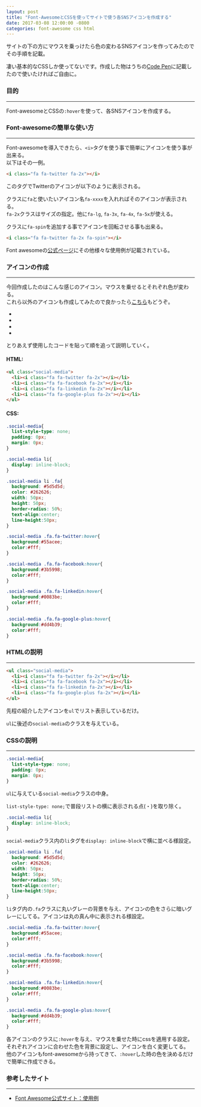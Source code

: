 ```yaml
---
layout: post
title: "Font-AwesomeとCSSを使ってサイトで使う各SNSアイコンを作成する"
date: 2017-03-08 12:00:00 -0800
categories: font-awesome css html
---
```


サイトの下の方にマウスを乗っけたら色の変わるSNSアイコンを作ってみたのでその手順を記載。

凄い基本的なCSSしか使ってないです。作成した物はうちの[Code Pen][codepen-fa-icons]に記載したので使いたければご自由に。

### 目的

---

Font-awesomeとCSSの`:hover`を使って、各SNSアイコンを作成する。

### Font-awesomeの簡単な使い方

----

Font-awesomeを導入できたら、`<i>`タグを使う事で簡単にアイコンを使う事が出来る。<br>
以下はその一例。

```html
<i class="fa fa-twitter fa-2x"></i>
```
このタグでTwitterのアイコンが以下のように表示される。

<i class="fa fa-twitter fa-2x"></i>

クラスに`fa`と使いたいアイコン名`fa-xxxx`を入れればそのアイコンが表示される。<br>
`fa-2x`クラスはサイズの指定。他に`fa-lg`, `fa-3x`, `fa-4x`, `fa-5x`が使える。

クラスに`fa-spin`を追加する事でアイコンを回転させる事も出来る。

```html
<i class="fa fa-twitter fa-2x fa-spin"></i>
```

<i class="fa fa-twitter fa-2x fa-spin"></i>

Font awesomeの[公式ページ][fa-examples]にその他様々な使用例が記載されている。


### アイコンの作成

---

今回作成したのはこんな感じのアイコン。マウスを乗せるとそれぞれ色が変わる。<br>
これら以外のアイコンも作成してみたので良かったら[こちら][codepen-fa-icons]もどうぞ。

<ul class="social-media">
  <li><i class="fa fa-twitter fa-2x"></i></li>
  <li><i class="fa fa-facebook fa-2x"></i></li>
  <li><i class="fa fa-linkedin fa-2x"></i></li>
  <li><i class="fa fa-google-plus fa-2x"></i></li>
</ul>

とりあえず使用したコードを貼って順を追って説明していく。

#### HTML:

```html
<ul class="social-media">
  <li><i class="fa fa-twitter fa-2x"></i></li>
  <li><i class="fa fa-facebook fa-2x"></i></li>
  <li><i class="fa fa-linkedin fa-2x"></i></li>
  <li><i class="fa fa-google-plus fa-2x"></i></li>
</ul>

```

#### CSS:

```css
.social-media{
  list-style-type: none;
  padding: 0px;
  margin: 0px;
}

.social-media li{
  display: inline-block;
}

.social-media li .fa{ 
  background: #5d5d5d;
  color: #262626;
  width: 50px;
  height: 50px;
  border-radius: 50%;
  text-align:center;
  line-height:50px;
}

.social-media .fa.fa-twitter:hover{
  background:#55acee;
  color:#fff;
}

.social-media .fa.fa-facebook:hover{
  background:#3b5998;
  color:#fff;
}

.social-media .fa.fa-linkedin:hover{
  background:#0083be;
  color:#fff;
}

.social-media .fa.fa-google-plus:hover{
  background:#dd4b39;
  color:#fff;
}
```



### HTMLの説明

---

```html
<ul class="social-media">
  <li><i class="fa fa-twitter fa-2x"></i></li>
  <li><i class="fa fa-facebook fa-2x"></i></li>
  <li><i class="fa fa-linkedin fa-2x"></i></li>
  <li><i class="fa fa-google-plus fa-2x"></i></li>
</ul>

```

先程の紹介したアイコンを`ul`でリスト表示しているだけ。

`ul`に後述の`social-media`のクラスを与えている。

### CSSの説明

---

```css
.social-media{
  list-style-type: none;
  padding: 0px;
  margin: 0px;
}
```

`ul`に与えている`social-media`クラスの中身。

`list-style-type: none;`で普段リストの横に表示される点(・)を取り除く。


```css
.social-media li{
  display: inline-block;
}
```

`social-media`クラス内の`li`タグを`display: inline-block`で横に並べる様設定。

```css
.social-media li .fa{ 
  background: #5d5d5d;
  color: #262626;
  width: 50px;
  height: 50px;
  border-radius: 50%;
  text-align:center;
  line-height:50px;
}
```

`li`タグ内の`.fa`クラスに丸いグレーの背景を与え、アイコンの色をさらに暗いグレーにしてる。アイコンは丸の真ん中に表示される様設定。


```css
.social-media .fa.fa-twitter:hover{
  background:#55acee;
  color:#fff;
}

.social-media .fa.fa-facebook:hover{
  background:#3b5998;
  color:#fff;
}

.social-media .fa.fa-linkedin:hover{
  background:#0083be;
  color:#fff;
}

.social-media .fa.fa-google-plus:hover{
  background:#dd4b39;
  color:#fff;
}
```

各アイコンのクラスに`:hover`を与え、マウスを乗せた時にcssを適用する設定。それぞれアイコンに合わせた色を背景に設定し、アイコンを白く変更してる。<br>
他のアイコンもfont-awesomeから持ってきて、`:hover`した時の色を決めるだけで簡単に作成できる。

### 参考したサイト

---

- [Font Awesome公式サイト：使用例][fa-examples]

[codepen-fa-icons]: https://codepen.io/naturalclar/pen/qraozE
[fa-examples]: http://fontawesome.io/examples/